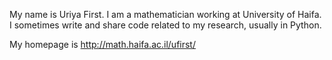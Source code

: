 My name is Uriya First.
I am a mathematician working at University of Haifa.
I sometimes write and share code related to my research, usually in Python.

My homepage is http://math.haifa.ac.il/ufirst/

<!---
uriyaf/uriyaf is a ✨ special ✨ repository because its `README.md` (this file) appears on your GitHub profile.
You can click the Preview link to take a look at your changes.
--->
